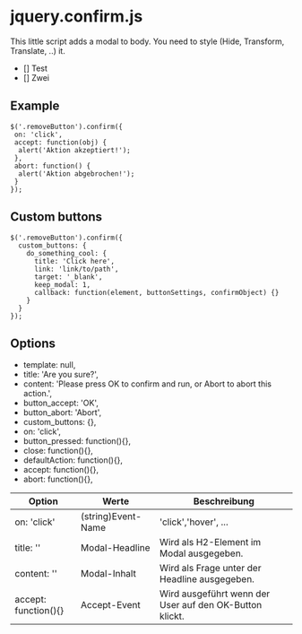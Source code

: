 # jquery.confirm.js

This little script adds a modal to body. You need to style (Hide, Transform, Translate, ..) it.

- [] Test
- [] Zwei
 
## Example

```
$('.removeButton').confirm({
 on: 'click',
 accept: function(obj) {
  alert('Aktion akzeptiert!');
 },
 abort: function() {
  alert('Aktion abgebrochen!');
 }
});
```

## Custom buttons

```
$('.removeButton').confirm({
  custom_buttons: {
    do_something_cool: {
      title: 'Click here',
      link: 'link/to/path',
      target: '_blank',
      keep_modal: 1,
      callback: function(element, buttonSettings, confirmObject) {}
    }
  }
});
```

## Options

- template: null,
- title: 'Are you sure?',
- content: 'Please press OK to confirm and run, or Abort to abort this action.',
- button_accept: 'OK',
- button_abort: 'Abort',
- custom_buttons: {},
- on: 'click',
- button_pressed: function(){},
- close: function(){},
- defaultAction: function(){},
- accept: function(){},
- abort: function(){},

<table width="100%">
	<thead>
		<tr>
			<th>Option</th><th>Werte</th><th>Beschreibung</th>
		</tr>
	</thead>
	<tbody>
		<tr>
			<td>on: 'click'</td>
			<td>(string)Event-Name</td>
			<td>'click','hover', ...</td>
		</tr>
		<tr>
			<td>title: ''</td>
			<td>Modal-Headline</td>
			<td>Wird als H2-Element im Modal ausgegeben.</td>
		</tr>
		<tr>
			<td>content: ''</td>
			<td>Modal-Inhalt</td>
			<td>Wird als Frage unter der Headline ausgegeben.</td>
		</tr>
		<tr>
			<td>accept: function(){}</td>
			<td>Accept-Event</td>
			<td>Wird ausgeführt wenn der User auf den OK-Button klickt.</td>
		</tr>
	</tbody>
</table>
